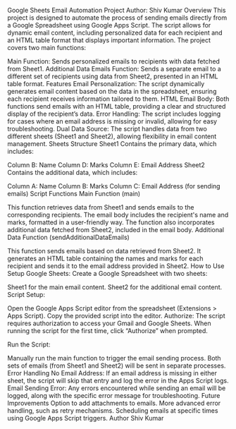 Google Sheets Email Automation Project
Author: Shiv Kumar
Overview
This project is designed to automate the process of sending emails directly from a Google Spreadsheet using Google Apps Script. The script allows for dynamic email content, including personalized data for each recipient and an HTML table format that displays important information. The project covers two main functions:

Main Function: Sends personalized emails to recipients with data fetched from Sheet1.
Additional Data Emails Function: Sends a separate email to a different set of recipients using data from Sheet2, presented in an HTML table format.
Features
Email Personalization: The script dynamically generates email content based on the data in the spreadsheet, ensuring each recipient receives information tailored to them.
HTML Email Body: Both functions send emails with an HTML table, providing a clear and structured display of the recipient’s data.
Error Handling: The script includes logging for cases where an email address is missing or invalid, allowing for easy troubleshooting.
Dual Data Source: The script handles data from two different sheets (Sheet1 and Sheet2), allowing flexibility in email content management.
Sheets Structure
Sheet1
Contains the primary data, which includes:

Column B: Name
Column D: Marks
Column E: Email Address
Sheet2
Contains the additional data, which includes:

Column A: Name
Column B: Marks
Column C: Email Address (for sending emails)
Script Functions
Main Function (main)

This function retrieves data from Sheet1 and sends emails to the corresponding recipients.
The email body includes the recipient's name and marks, formatted in a user-friendly way.
The function also incorporates additional data fetched from Sheet2, included in the email body.
Additional Data Function (sendAdditionalDataEmails)

This function sends emails based on data retrieved from Sheet2.
It generates an HTML table containing the names and marks for each recipient and sends it to the email address provided in Sheet2.
How to Use
Setup Google Sheets: Create a Google Spreadsheet with two sheets:

Sheet1 for the main email content.
Sheet2 for the additional email content.
Script Setup:

Open the Google Apps Script editor from the spreadsheet (Extensions > Apps Script).
Copy the provided script into the editor.
Authorize: The script requires authorization to access your Gmail and Google Sheets. When running the script for the first time, click “Authorize” when prompted.

Run the Script:

Manually run the main function to trigger the email sending process.
Both sets of emails (from Sheet1 and Sheet2) will be sent in separate processes.
Error Handling
No Email Address: If an email address is missing in either sheet, the script will skip that entry and log the error in the Apps Script logs.
Email Sending Error: Any errors encountered while sending an email will be logged, along with the specific error message for troubleshooting.
Future Improvements
Option to add attachments to emails.
More advanced error handling, such as retry mechanisms.
Scheduling emails at specific times using Google Apps Script triggers.
Author
Shiv Kumar
